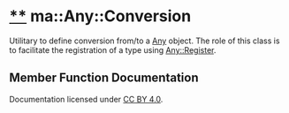[**](https://github.com/openma/openma-doc/edit/api/nightly/c++/structma_1_1_any_1_1_conversion.md "Improve this documentation")
ma::Any::Conversion
===================

Utilitary to define conversion from/to a [Any](classma_1_1_any.html) object. The role of this class is to facilitate the registration of a type using [Any::Register](structma_1_1_any_1_1_register.html).

Member Function Documentation
-----------------------------

Documentation licensed under [CC BY 4.0](https://creativecommons.org/licenses/by/4.0/).


